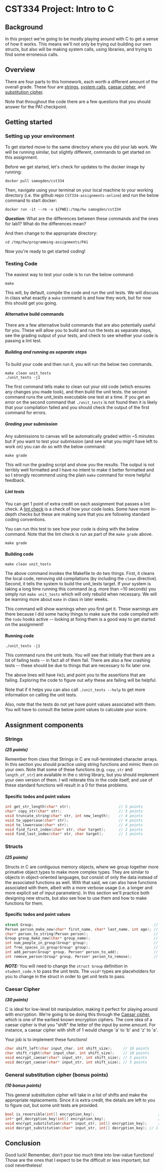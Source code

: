 # CST334 Project: Intro to C

## Background

In this project we're going to be mostly playing around with C to get a sense of how it works.
This means we'll not only be trying out building our own structs, but also will be making system calls, using libraries, and trying to find some erroneous calls.

## Overview

There are four parts to this homework, each worth a different amount of the overall grade.
These four are [strings](#strings), [system calls](#system-calls), [caesar cipher](#caesar-cipher), and [substitution cipher](#general-substitution-cipher-bonus-points).

Note that throughout the code there are a few questions that you should answer for the PA1 checkpoint.

## Getting started

### Setting up your environment

To get started move to the same directory where you did your lab work.
We will be running similar, but slightly different, commands to get started on this assignment.

Before we get started, let's check for updates to the docker image by running:
```shell
docker pull samogden/cst334
```

Then, navigate using your terminal on your local machine to your working directory (i.e. the github repo `CST334-assignments-online`) and run the below command to start docker:
```shell
docker run -it --rm -v ${PWD}:/tmp/hw samogden/cst334
```

***Question:*** What are the differences between these commands and the ones for lab1?  What do the differences mean?

And then change to the appropriate directory:
```shell
cd /tmp/hw/programming-assignments/PA1
```

Now you're ready to get started coding!


### Testing Code

The easiest way to test your code is to run the below command:

```shell
make
```

This will, by default, compile the code and run the unit tests.
We will discuss in class what exactly a `make` command is and how they work, but for now this should get you going.

#### Alternative build commands

There are a few alternative build commands that are also potentially useful for you.
These will allow you to build and run the tests as separate steps, see the grading output of your tests, and check to see whether your code is passing a lint test.

##### Building and running as separate steps

To build your code and then run it, you will run the below two commands.

```shell
make clean unit_tests
./unit_tests -j1
```

The first command tells make to clean out your old code (which ensures any changes you made took), and then build the unit tests.
the second command runs the unit_tests executable one test at a time.
If you get an error on the second command that `./unit_tests` is not found then it is likely that your compilation failed and you should check the output of the first command for errors.

##### Grading your submission

Any submissions to canvas will be automatically graded within ~5 minutes but if you want to test your submission (and see what you might have left to work on) you can do so with the below command:

```shell
make grade
```

This will run the grading script and show you the results.
The output is not terribly well formatted and I have no intent to make it better formatted and so I strongly recommend using the plain `make` command for more helpful feedback.

##### Lint tests

You can get 1 point of extra credit on each assignment that passes a lint check.
A [lint check](https://en.wikipedia.org/wiki/Lint_(software)) is a check of how your code looks.
Some have more in-depth checks but these are making sure that you are following standard coding conventions.

You can run this test to see how your code is doing with the below command.
Note that the lint check is run as part of the `make grade` above.

```shell
make grade
```


#### Building code

```shell
make clean unit_tests
```
The above command invokes the Makefile to do two things.
First, it cleans the local code, removing old compilations (by including the `clean` directive).
Second, it tells the system to build the unit_tests target.
If your system is taking a long time running this command (e.g. more than ~10 seconds) you simply run `make unit_tests` which will only rebuild when necessary.
We will be learning more about `make` in class in later weeks.

This command will show warnings when you first get it.
These warnings are there because I did some hacky things to make sure the code compiled with the `todo` hooks active -- looking at fixing them is a good way to get started on the assignment!

#### Running code

```shell
./unit_tests -j1
```

This command runs the unit tests.
You will see that initially that there are a lot of failing tests -- in fact all of them fail.
There are also a few crashing tests -- these should be due to things that are necessary to fix later one.

The above lines will have `FAIL` and point you to the assertions that are failing.
Exploring the code to figure out _why_ these are failing will be helpful.

Note that if it helps you can also call `./unit_tests --help` to get more information on calling the unit tests.

Also, note that the tests do not yet have point values associated with them.
You will have to consult the below point values to calculate your score.

## Assignment components


### Strings 
***(25 points)***

Remember from class that Strings in C are null-terminated character arrays.
In this section you should practice using string functions and mimic them on your own.
Note that some of these functions (e.g. `copy_str` and `length_of_str`) are available in the c string library, but you should implement your own version of them.
I will reiterate this in the code itself, and use of these standard functions will result in a 0 for these problems.

#### Specific todos and point values

```c
int get_str_length(char* str);                      // 5 points
char* copy_str(char* str);                          // 5 points
void truncate_string(char* str, int new_length);    // 4 points
void to_uppercase(char* str);                       // 4 points
void to_lowercase(char* str);                       // 4 points
void find_first_index(char* str, char target);      // 2 points
void find_last_index(char* str, char target);       // 1 points
```

### Structs 
***(25 points)***

Structs in C are contiguous memory objects, where we group together more primative object types to make more complex types.
They are similar to objects in object-oriented languages, but consist of only the data instead of the associated functions as well.
With that said, we can also have functions associated with them, albeit with a more verbose usage (i.e. a longer and more explicit set of input parameters).
In this section we'll practice both designing new structs, but also see how to use them and how to make functions for them.

#### Specific todos and point values

```c
struct Group;                                                       // 5 points
Person person_make_new(char* first_name, char* last_name, int age); // 4 points
char* person_to_string(Person person);                              // 2 points
Group group_make_new(char* group_name);                             // 3 points
int num_people_in_group(Group* group);                              // 2 points
int free_spaces_in_group(Group* group);                             // 4 points
int add_person(Group* group, Person* person_to_add);                // 4 points
int remove_person(Group* group, Person* person_to_remove);          // 1 point
```

***NOTE:***
You will need to change the `struct Group` definition in `student_code.h` to pass the unit tests.
The `void*` types are placeholders for you to change in the struct in order to get unit tests to pass.

### Caesar Cipher
***(30 points)***

C is ideal for low-level bit manipulation, making it perfect for playing around with encryption.
We're going to be doing this through the [Caesar cipher](https://en.wikipedia.org/wiki/Caesar_cipher), which is one of the earliest known encryption ciphers.
The core idea of a caesar cipher is that you "shift" the letter of the input by some amount.
For instance, a caesar cipher with shift of 1 would change 'a' to 'b' and 'z' to 'a'.

Your job is to implement these functions!

```c
char shift_left(char input_char, int shift_size);     // 10 points
char shift_right(char input_char, int shift_size);    // 10 points
void encrypt_caesar(char* input_str, int shift_size); // 5 points
void decrypt_caesar(char* input_str, int shift_size); // 5 points
```

### General substitution cipher (bonus points)
***(10 bonus points)***

This general substitution cipher will take in a list of shifts and make the appropriate replacements.
Since it is extra credit, the details are left to you to figure out, but some unit tests are provided.


```c
bool is_reversible(int[] encryption_key);                             // 1 points
int* get_decryption_key(int[] encryption_key);                        // 1 points
void encrypt_substitution(char* input_str, int[] encryption_key);     // 1 point
void decrypt_substitution(char* input_str, int[] decryption_key); // 1 point

```



## Conclusion

Good luck!
Remember, don't pour too much time into low-value functions!
Those are the ones that I expect to be the difficult or less important, but cool nevertheless!
